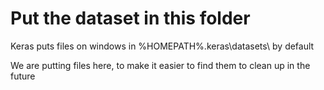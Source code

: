 
# Put the dataset in this folder

Keras puts files on windows in %HOMEPATH%\.keras\datasets\ by default

We are putting files here, to make it easier to find them to clean up in the future
